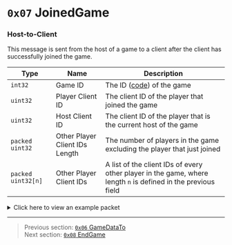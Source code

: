 # `0x07` JoinedGame

### Host-to-Client

This message is sent from the host of a game to a client after the client has successfully joined the game.

| Type | Name | Description |
| --- | --- | --- |
| `int32` | Game ID | The ID ([code](../07_miscellaneous/02_converting_game_ids_to_and_from_game_codes.md)) of the game |
| `uint32` | Player Client ID | The client ID of the player that joined the game |
| `uint32` | Host Client ID | The client ID of the player that is the current host of the game |
| `packed uint32` | Other Player Client IDs Length | The number of players in the game excluding the player that just joined |
| `packed uint32[n]` | Other Player Client IDs | A list of the client IDs of every other player in the game, where length `n` is defined in the previous field |

<details>
    <summary>Click here to view an example packet</summary>

```
01                  # Reliable packet
0001                # Nonce
210007              # Hazel message (tag of 0x07 = JoinedGame)
    d3503f8a        # Game ID: -1975562029 (REDSUS)
    412d2400        # Player Client ID: 2370881
    86252400        # Host Client ID: 2368902
    05              # Other Player Client IDs Length: 9
        86cb9001    # Other Player Client IDs[0]: 2368902
        fecc9001    # Other Player Client IDs[1]: 2369150
        f8d99001    # Other Player Client IDs[2]: 2370808
        86da9001    # Other Player Client IDs[3]: 2370822
        8fda9001    # Other Player Client IDs[4]: 2370831
```
</details>

---

> Previous section: [`0x06` GameDataTo](06_gamedatato.md)<br>
> Next section: [`0x08` EndGame](08_endgame.md)
